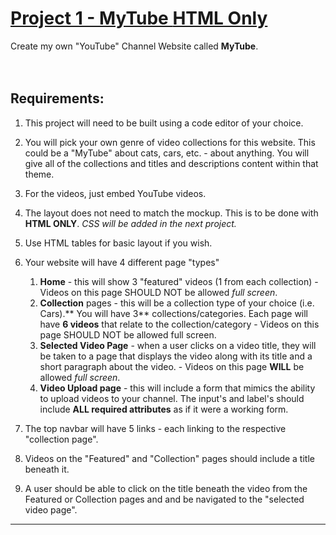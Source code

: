 # [Project 1 - MyTube **HTML Only**](https://mikesz88.github.io/myTubeHTMLOnly/)
Create my own "YouTube" Channel Website called **MyTube**.
<br>
<br>
<br>

## Requirements: 
1. This project will need to be built using a code editor of your choice.
   
2. You will pick your own genre of video collections for this website. This could be a "MyTube" about cats, cars, etc. -  about anything. You will give all of the collections and titles and descriptions content within that theme.
   
3. For the videos, just embed YouTube videos.
   
4. The layout does not need to match the mockup. This is to be done with **HTML ONLY**. _CSS will be added in the next project._
   
5. Use HTML tables for basic layout if you wish.
   
6. Your website will have 4 different page "types"
   1. **Home** - this will show 3 "featured" videos (1 from each collection) - Videos on this page SHOULD NOT be allowed _full screen_.
   2. **Collection** pages -  this will be a collection type of your choice (i.e. Cars).** You will have 3** collections/categories. Each page will have **6 videos** that relate to the collection/category - Videos on this page SHOULD NOT be allowed full screen.
   3. **Selected Video Page** - when a user clicks on a video title, they will be taken to a page that displays the video along with its title and a short paragraph about the video. - Videos on this page **WILL** be allowed _full screen_.
   4. **Video Upload page** - this will include a form that mimics the ability to upload videos to your channel. The input's and label's should include **ALL required attributes** as if it were a working form.

7. The top navbar will have 5 links - each linking to the respective "collection page".

8. Videos on the "Featured" and "Collection" pages should include a title beneath it.

9. A user should be able to click on the title beneath the video from the Featured or Collection pages and and be navigated to the "selected video page".
<hr>



